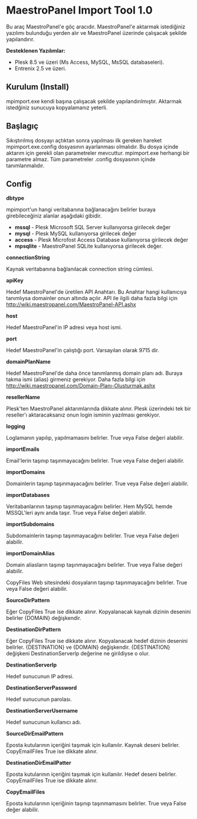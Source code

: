 MaestroPanel Import Tool 1.0
======

Bu araç MaestroPanel'e göç aracıdır. MaestroPanel'e aktarmak istediğiniz yazılımı bulunduğu yerden alır ve MaestroPanel üzerinde çalışacak şekilde yapılandırır.

**Desteklenen Yazılımlar:**

* Plesk 8.5 ve üzeri (Ms Access, MySQL, MsSQL databaseleri).
* Entrenix 2.5 ve üzeri.

## Kurulum (Install)

mpimport.exe kendi başına çalışacak şekilde yapılandırılmıştır. Aktarmak istedğiniz sunucuya kopyalamanız yeterli.

## Başlagıç

Sıkıştırılmış dosyayı açtıktan sonra yapılması ilk gereken hareket mpimport.exe.config dosyasının ayarlanması olmalıdır. 
Bu dosya içinde aktarım için gerekli olan parametreler mevcuttur. mpimport.exe herhangi bir parametre almaz. Tüm parametreler .config dosyasının içinde tanımlanmalıdır.


## Config

**dbtype**

mpimport'un hangi veritabanına bağlanacağını belirler buraya girebileceğiniz alanlar aşağıdaki gibidir.

* **mssql** - Plesk Microsoft SQL Server kullanıyorsa girilecek değer
* **mysql** - Plesk MySQL kullanıyorsa girilecek değer
* **access** - Plesk Microfost Access Database kullanıyorsa girilecek değer
* **mpsqlite** - MaestroPanel SQLite kullanıyorsa girilecek değer.

**connectionString**

Kaynak veritabanına bağlanılacak connection string cümlesi.

**apiKey**

Hedef MaestroPanel'de üretilen API Anahtarı. Bu Anahtar hangi kullanıcıya tanımlıysa domainler onun altında açılır. API ile ilgili daha fazla bilgi için http://wiki.maestropanel.com/MaestroPanel-API.ashx

**host**

Hedef MaestroPanel'in IP adresi veya host ismi.

**port**

Hedef MaestroPanel'in çalıştığı port. Varsayılan olarak 9715 dir.

**domainPlanName**

Hedef MaestroPanel'de daha önce tanımlanmış domain planı adı. Buraya takma ismi (alias) girmeniz gerekiyor. Daha fazla bilgi için http://wiki.maestropanel.com/Domain-Planı-Olusturmak.ashx

**resellerName**

Plesk'ten MaestroPanel aktarımlarında dikkate alınır. Plesk üzerindeki tek bir reseller'ı aktaracaksanız onun login isminin yazılması gerekiyor.

**logging**

Loglamanın yapılıp, yapılmamasını belirler. True veya False değeri alabilir.

**importEmails**

Email'lerin taşınıp taşınmayacağını belirler. True veya False değeri alabilir.

**importDomains**

Domainlerin taşınıp taşınmayacağını belirler. True veya False değeri alabilir.

**importDatabases**

Veritabanlarının taşınıp taşınmayacağını belirler. Hem MySQL hemde MSSQL'leri aynı anda taşır. True veya False değeri alabilir.

**importSubdomains**

Subdomainlerin taşınıp taşınmayacağını belirler. True veya False değeri alabilir.

**importDomainAlias**

Domain aliasların taşınıp taşınmayacağını belirler. True veya False değeri alabilir.

CopyFiles Web sitesindeki dosyaların taşınıp taşınmayacağını belirler. True veya False değeri alabilir.

**SourceDirPattern**

Eğer CopyFiles True ise dikkate alınır. Kopyalanacak kaynak dizinin desenini belirler {DOMAIN} değişkendir.

**DestinationDirPattern**

Eğer CopyFiles True ise dikkate alınır. Kopyalanacak hedef dizinin desenini belirler. {DESTINATION} ve {DOMAIN} değişkendir. {DESTINATION} değişkeni DestinationServerIp değerine ne girildiyse o olur.

**DestinationServerIp**

Hedef sunucunun IP adresi.

**DestinationServerPassword**

Hedef sunucunun parolası.

**DestinationServerUsername**

Hedef sunucunun kullanıcı adı.

**SourceDirEmailPattern**

Eposta kutularının içeriğini taşımak için kullanılır. Kaynak deseni belirler. CopyEmailFiles True ise dikkate alınır.

**DestinationDirEmailPatter**

Eposta kutularının içeriğini taşımak için kullanılır. Hedef deseni belirler. CopyEmailFiles True ise dikkate alınır.

**CopyEmailFiles**

Eposta kutularının içeriğinin taşınıp taşınmamasını belirler. True veya False değer alabilir.
